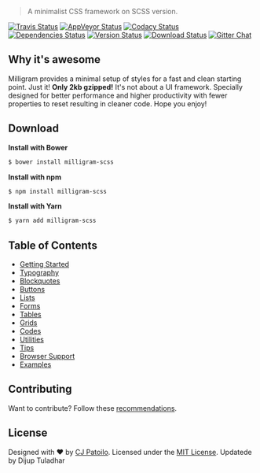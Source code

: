 

> A minimalist CSS framework on SCSS version.

[![Travis Status](https://travis-ci.org/milligram/milligram-scss.svg?branch=master)](https://travis-ci.org/milligram/milligram-scss?branch=master)
[![AppVeyor Status](https://ci.appveyor.com/api/projects/status/e2se4f2brk6kwov4?svg=true)](https://ci.appveyor.com/project/cjpatoilo/milligram-scss)
[![Codacy Status](https://img.shields.io/codacy/grade/ab812e47dfc641e5a47adf1658a3c868/master.svg)](https://www.codacy.com/app/milligram/milligram-scss/dashboard)
[![Dependencies Status](https://david-dm.org/milligram/milligram-scss.svg)](https://travis-ci.org/milligram/milligram-scss?branch=master)
[![Version Status](https://badge.fury.io/js/milligram-scss.svg)](https://www.npmjs.com/package/milligram-scss)
[![Download Status](https://img.shields.io/npm/dt/milligram-scss.svg)](https://www.npmjs.com/package/milligram-scss)
[![Gitter Chat](https://img.shields.io/badge/gitter-join_the_chat-4cc61e.svg)](https://gitter.im/milligram/milligram)


## Why it's awesome

Milligram provides a minimal setup of styles for a fast and clean starting point. Just it! **Only 2kb gzipped!** It's not about a UI framework. Specially designed for better performance and higher productivity with fewer properties to reset resulting in cleaner code. Hope you enjoy!


## Download

**Install with Bower**

```sh
$ bower install milligram-scss
```

**Install with npm**

```sh
$ npm install milligram-scss
```

**Install with Yarn**

```sh
$ yarn add milligram-scss
```


## Table of Contents

- [Getting Started](https://milligram.github.io/#getting-started)
- [Typography](https://milligram.github.io/#typography)
- [Blockquotes](https://milligram.github.io/#blockquotes)
- [Buttons](https://milligram.github.io/#buttons)
- [Lists](https://milligram.github.io/#lists)
- [Forms](https://milligram.github.io/#forms)
- [Tables](https://milligram.github.io/#tables)
- [Grids](https://milligram.github.io/#grids)
- [Codes](https://milligram.github.io/#codes)
- [Utilities](https://milligram.github.io/#utilities)
- [Tips](https://milligram.github.io/#tips)
- [Browser Support](https://milligram.github.io/#browser-support)
- [Examples](https://milligram.github.io/#examples)


## Contributing

Want to contribute? Follow these [recommendations](https://github.com/milligram/milligram-scss/blob/master/.github/contributing.md).


## License

Designed with ♥ by [CJ Patoilo](http://cjpatoilo.com). Licensed under the [MIT License](http://cjpatoilo.mit-license.org).
Updatede by Dijup Tuladhar
